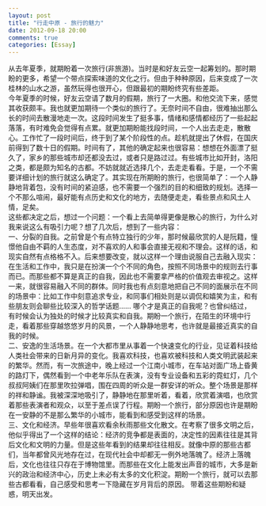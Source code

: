 ```yaml
---
layout: post
title: "行走中原 - 旅行的魅力"
date: 2012-09-18 20:00
comments: true
categories: [Essay]
---
```

从去年夏季，就期盼着一次旅行(非旅游)。当时是和好友云空一起筹划的。那时期盼的更多，希望一个带点探索味道的文化之行。但由于种种原因，后来变成了一次桂林的山水之游，虽然玩得也很开心，但跟最初的期盼终究有些差距。<br />
今年夏季的时候，好友云空请了数月的假期，旅行了一大圈。和他交流下来，感觉其收获颇丰。我也就更加期待一个类似的旅行了。无奈时间不自由，很难抽出那么长的时间去散漫地走一次。这段时间发生了挺多事，情绪和感情都经历了一些起起落落，有时难免会觉得有点累。就更加期盼能找段时间，一个人出去走走，散散心。工作忙了一段时间后，终于到了某个阶段性的点。趁机就提出了休假，在国庆前得到了数十日的假期。时间有了，其他的确定起来也很容易：想想在外面漂了挺久了，家乡的那些城市却还都没去过，或者只是路过过。有些城市比如开封，洛阳之类，都是颇为知名的古都。不妨就就近选择几个，去走走看看。于是，一个不需要详细计划的旅行就这么确定了。其实现在所期盼的旅行，也很简单了：一个人静静地背着包，没有时间的紧迫感，也不需要一个强烈的目的和细致的规划。选择一个不那么喧闹，最好能有点历史和文化的地方，去随便走走，看些景点和风土人情，足矣。<br />
这些都决定之后，想过一个问题：一个看上去简单得更像是散心的旅行，为什么对我来说这么有吸引力呢？想了几次后，想到了一些内容：<br />
一、分裂的自我。之前曾是个有点特立独行的少年，那时候最欣赏的人是阮籍，憧憬他自由不羁的人生态度，对不喜欢的人和事会直接无视和不理会。这样的话，和现实自然有点格格不入。后来想要改变，就以这样一个理由说服自己去融入现实：在生活和工作中，我只是在扮演一个个不同的角色，按照不同场景中的规则去行事而已。而那些都不算是真正的自我，因此也不需要拿严格的价值观去审视之。这样一来，就很容易融入不同的群体。同时我也有点刻意地把自己不同的面展示在不同的场景中：比如工作中刻意追求专业，和同事们相处则是以调侃和嬉笑为主，和有些朋友则会聊些比较深入的哲学话题…… 哪个才是真正的自我呢？也曾纠结过，有时候会认为独处的时候才比较真实和自我。期盼一个旅行，在陌生的环境中行走，看着那些穿越悠悠岁月的风景，一个人静静地思考，也许就是最接近真实的自我的时候。<br />
二、安逸的生活场景。在一个大都市里从事着一个快速变化的行业，见证着科技给人类社会带来的日新月异的变化。我喜欢科技，也喜欢被科技和人类文明武装起来的繁华。然而，有一次旅途中，晚上经过一个江南小城市，在车站对面广场上昏黄的路灯下，偶然看到一个中老年乐队在表演，没有专业设备和五彩的霓虹灯，几个叔叔阿姨们在那里吹拉弹唱，围在四周的听众是一群安详的听众。整个场景是那样的祥和静谧。我被深深地吸引了，静静地在那里听着，看着，欣赏着演唱，也欣赏着那些表演者和观众，以至于差点误了行程。期盼一个旅行，部分原因也许是期盼在一安静的不是那么繁华的小城市，能看到和感受到这样的场景。<br />
三、文化和经济。早些年很喜欢看余秋雨那些文化散文。在考察了很多文明之后，他似乎得出了一个这样的结论：经济的竞争都是表面的，决定性的因素往往是其背后文化和文明的力量。但是这些年看到的结果却往往相反。就像中原的那些古都们，当年都曾风光地存在过，在现代社会中却都无一例外地落魄了。经济上落魄后，文化也往往只存在于博物馆里。而那些在文化上能发出声音的城市，大多是新兴的政治和经济中心，历史上未必有太多的文化积淀。期盼一个旅行，就可以去那些古都看看，自己感受和思考一下隐藏在岁月背后的原因。
带着这些期盼和疑惑，明天出发。<br />
